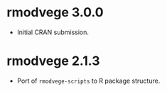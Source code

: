 # rmodvege 3.0.0

* Initial CRAN submission.

# rmodvege 2.1.3

* Port of `rmodvege-scripts` to R package structure.
